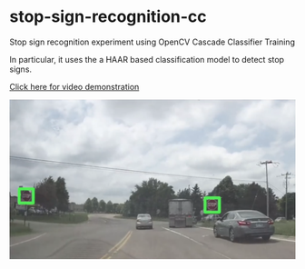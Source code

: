# stop-sign-recognition-cc
Stop sign recognition experiment using OpenCV Cascade Classifier Training

In particular, it uses the a HAAR based classification model to detect stop signs.

[Click here for video demonstration](https://www.youtube.com/watch?v=xMOsdRbwh7A)

![Example](stop-sign-detection.png?raw=true "Example")